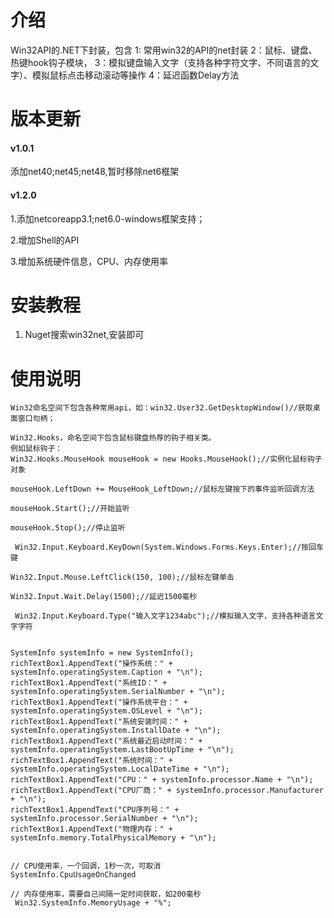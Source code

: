 
# 介绍

Win32API的.NET下封装，包含
1: 常用win32的API的net封装
2：鼠标、键盘、热键hook钩子模块，
3：模拟键盘输入文字（支持各种字符文字、不同语言的文字）、模拟鼠标点击移动滚动等操作
4：延迟函数Delay方法

# 版本更新

#### v1.0.1

添加net40;net45;net48,暂时移除net6框架

#### v1.2.0

1.添加netcoreapp3.1;net6.0-windows框架支持；

2.增加Shell的API 

3.增加系统硬件信息，CPU、内存使用率

# 安装教程

1. Nuget搜索win32net,安装即可

# 使用说明

```
Win32命名空间下包含各种常用api，如：win32.User32.GetDesktopWindow()//获取桌面窗口句柄；

Win32.Hooks，命名空间下包含鼠标键盘热荐的钩子相关类。 
例如鼠标钩子：
Win32.Hooks.MouseHook mouseHook = new Hooks.MouseHook();//实例化鼠标钩子对象

mouseHook.LeftDown += MouseHook_LeftDown;//鼠标左键按下的事件监听回调方法

mouseHook.Start();//开始监听

mouseHook.Stop();//停止监听

 Win32.Input.Keyboard.KeyDown(System.Windows.Forms.Keys.Enter);//按回车键

Win32.Input.Mouse.LeftClick(150, 100);//鼠标左键单击

Win32.Input.Wait.Delay(1500);//延迟1500毫秒

 Win32.Input.Keyboard.Type("输入文字1234abc");//模拟输入文字，支持各种语言文字字符


SystemInfo systemInfo = new SystemInfo();
richTextBox1.AppendText("操作系统：" + systemInfo.operatingSystem.Caption + "\n");
richTextBox1.AppendText("系统ID：" + systemInfo.operatingSystem.SerialNumber + "\n");
richTextBox1.AppendText("操作系统平台：" + systemInfo.operatingSystem.OSLevel + "\n");
richTextBox1.AppendText("系统安装时间：" + systemInfo.operatingSystem.InstallDate + "\n");
richTextBox1.AppendText("系统最近启动时间：" + systemInfo.operatingSystem.LastBootUpTime + "\n");
richTextBox1.AppendText("系统时间：" + systemInfo.operatingSystem.LocalDateTime + "\n");
richTextBox1.AppendText("CPU：" + systemInfo.processor.Name + "\n");
richTextBox1.AppendText("CPU厂商：" + systemInfo.processor.Manufacturer + "\n");
richTextBox1.AppendText("CPU序列号：" + systemInfo.processor.SerialNumber + "\n");
richTextBox1.AppendText("物理内存：" + systemInfo.memory.TotalPhysicalMemory + "\n");


// CPU使用率，一个回调，1秒一次，可取消
SystemInfo.CpuUsageOnChanged

// 内存使用率，需要自己间隔一定时间获取，如200毫秒
 Win32.SystemInfo.MemoryUsage + "%";



```

